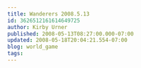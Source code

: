 ```yaml
---
title: Wanderers 2008.5.13
id: 3626512161614649725
author: Kirby Urner
published: 2008-05-13T08:27:00.000-07:00
updated: 2008-05-18T20:04:21.554-07:00
blog: world_game
tags: 
---
```


